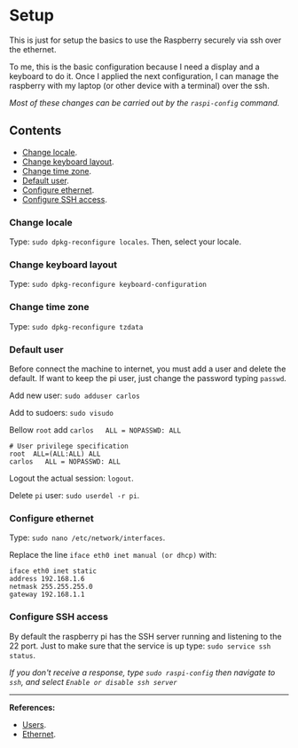 # Setup 

This is just for setup the basics to use the Raspberry securely via ssh over the ethernet. 

To me, this is the basic configuration because I need a display and a keyboard to do it. 
Once I applied the next configuration, I can manage the raspberry with my laptop (or other device with a terminal) over the ssh.

*Most of these changes can be carried out by the `raspi-config` command.*

## Contents

- [Change locale](change-locale).
- [Change keyboard layout](chnage-keyboard-layout).
- [Change time zone](change-time-zone).
- [Default user](default-user).
- [Configure ethernet](configure-ethernet).
- [Configure SSH access](configure-ssh-access).


### Change locale

Type: `sudo dpkg-reconfigure locales`. Then, select your locale.


### Change keyboard layout

Type: `sudo dpkg-reconfigure keyboard-configuration`


### Change time zone

Type: `sudo dpkg-reconfigure tzdata`


### Default user
Before connect the machine to internet, you must add a user and delete the default. If want to keep the pi user, just change the password typing `passwd`.

Add new user:
`sudo adduser carlos`

Add to sudoers:
`sudo visudo`

Bellow `root` add `carlos   ALL = NOPASSWD: ALL`
```
# User privilege specification
root  ALL=(ALL:ALL) ALL
carlos   ALL = NOPASSWD: ALL
```

Logout the actual session: `logout`.

Delete `pi` user: `sudo userdel -r pi`.


### Configure ethernet
Type: `sudo nano /etc/network/interfaces`.

Replace the line `iface eth0 inet manual (or dhcp)` with:

```
iface eth0 inet static
address 192.168.1.6
netmask 255.255.255.0
gateway 192.168.1.1
```

### Configure SSH access

By default the raspberry pi has the SSH server running and listening to the 22 port. Just to make sure that the service is up type: `sudo service ssh status`.

*If you don't receive a response, type `sudo raspi-config` then navigate to `ssh`, and select `Enable or disable ssh server`*







- - - 

**References:**

- [Users](https://www.raspberrypi.org/documentation/linux/usage/users.md).
- [Ethernet](https://www.raspberrypi.org/forums/viewtopic.php?f=91&t=38825).
